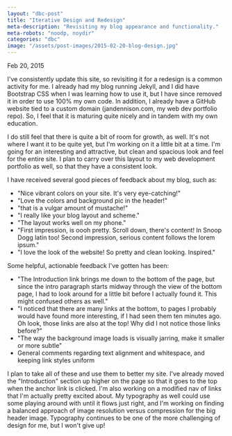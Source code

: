 ```yaml
---
layout: "dbc-post"
title: "Iterative Design and Redesign"
meta-description: "Revisiting my blog appearance and functionality."
meta-robots: "noodp, noydir"
categories: "dbc"
image: "/assets/post-images/2015-02-20-blog-design.jpg"
---
```

<!-- <h4>Phase 0 Unit 3 Week 9 | Technical Blog #9</h4>
<span class="meta">Feb 20, 2015</span>
<a href="http://jannypie.github.io/blog/t9-blog-update.html" title="Read more">Read this blog post</a> -->
<span class="meta">Feb 20, 2015</span>
<section>
   <p>I've consistently update this site, so revisiting it for a redesign is a common activity for me. I already had my blog running Jekyll, and I did have Bootstrap CSS when I was learning how to use it, but I have since removed it in order to use 100% my own code. In addition, I already have a GitHub website tied to a custom domain (jandennison.com, my web dev portfolio repo). So, I feel that it is maturing quite nicely and in tandem with my own education.</p>
   <p>I do still feel that there is quite a bit of room for growth, as well. It's not where I want it to be quite yet, but I'm working on it a little bit at a time. I'm going for an interesting and attractive, but clean and spacious look and feel for the entire site. I plan to carry over this layout to my web development portfolio as well, so that they have a consistent look.
   </p>
   <p>I have received several good pieces of feedback about my blog, such as:</p>
   <ul>
     <li>"Nice vibrant colors on your site. It's very eye-catching!"</li>
     <li>"Love the colors and background pic in the header!"</li>
     <li>"that is a vulgar amount of mustache!"</li>
     <li>"I really like your blog layout and scheme."</li>
     <li>"The layout works well on my phone."</li>
     <li>"First impression, is oooh pretty. Scroll down, there's content! In Snoop Dogg latin too! Second impression, serious content follows the lorem ipsum."</li>
     <li>"I love the look of the website! So pretty and clean looking. Inspired."</li>
   </ul>
   <p>Some helpful, actionable feedback I've gotten has been:</p>
   <ul>
     <li>"The Introduction link brings me down to the bottom of the page, but since the intro paragraph starts midway through the view of the bottom page, I had to look around for a little bit before I actually found it. This might confused others as well."</li>
    <li>"I noticed that there are many links at the bottom, to pages I probably would have found more interesting, if I had seen them ten minutes ago. Oh look, those links are also at the top! Why did I not notice those links before?"</li>
    <li>"The way the background image loads is visually jarring, make it smaller or more subtle"</li>
    <li>General comments regarding text alignment and whitespace, and keeping link styles uniform</li>
   </ul>
   <p>I plan to take all of these and use them to better my site. I've already moved the "Introduction" section up higher on the page so that it goes to the top when the anchor link is clicked. I'm also working on a modified nav of links that I'm actually pretty excited about. My typography as well could use some playing around with until it flows just right, and I'm working on finding a balanced approach of image resolution versus compression for the big header image. Typography continues to be one of the more challenging of design for me, but I won't give up!</p>
</section>
